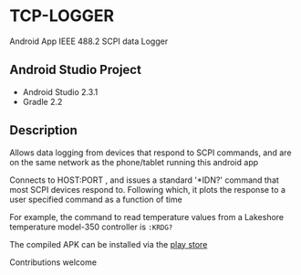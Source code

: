 # TCP-LOGGER
Android App IEEE 488.2 SCPI data Logger

##  Android Studio Project
- Android Studio 2.3.1
- Gradle 2.2

## Description

Allows data logging from devices that respond to SCPI commands, and are on the same network as the phone/tablet running this android app

Connects to HOST:PORT , and issues a standard '*IDN?' command that most SCPI devices respond to.
Following which, it plots the response to a user specified command as a function of time

For example, the command to read temperature values from a Lakeshore temperature model-350 controller is `:KRDG?`

The compiled APK can be installed via the [play store](https://play.google.com/store/apps/details?id=com.scpi&hl=en)

Contributions welcome


